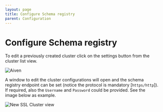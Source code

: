 ```yaml
---
layout: page
title: Configure Schema registry
parent: Configuration
---
```

# Configure Schema registry

To edit a previously created cluster click on the settings button from the cluster
list view.

![Aiven]({{site.baseurl}}/images/wiki/Configuration/ClusterSettings.png)

A window to edit the cluster configurations will open and the schema registry endpoint can be set (notice the protocol is mandatory [`https/http`]).
If required, also the `Username` and `Password` could be provided.
See the image below as example.

![New SSL Cluster view]({{site.baseurl}}/images/wiki/Configuration/NewSSLCluster.png)